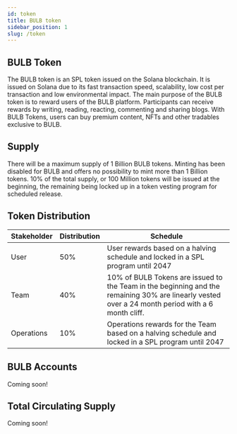 ```yaml
---
id: token
title: BULB token
sidebar_position: 1
slug: /token
---
```


## BULB Token

The BULB token is an SPL token issued on the Solana blockchain. It is issued on Solana due to its fast transaction speed, scalability, low cost per transaction and low environmental impact. The main purpose of the BULB token is to reward users of the BULB platform. Participants can receive rewards by writing, reading, reacting, commenting and sharing blogs. With BULB Tokens, users can buy premium content, NFTs and other tradables exclusive to BULB.

## Supply

There will be a maximum supply of 1 Billion BULB tokens. Minting has been disabled for BULB and offers no possibility to mint more than 1 Billion tokens. 10% of the total supply, or 100 Million tokens will be issued at the beginning, the remaining being locked up in a token vesting program for scheduled release.

## Token Distribution

| Stakeholder | Distribution | Schedule  |
| - | - | - |
| User | 50% | User rewards based on a halving schedule and locked in a SPL program until 2047 |
| Team | 40% | 10% of BULB Tokens are issued to the Team in the beginning and the remaining 30% are linearly vested over a 24 month period with a 6 month cliff. |
| Operations | 10% | Operations rewards for the Team based on a halving schedule and locked in a SPL program until 2047 |

## BULB Accounts
Coming soon!

## Total Circulating Supply
Coming soon!